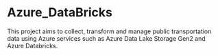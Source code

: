 # Azure_DataBricks
This project aims to collect, transform and manage public transportation data using Azure services such as Azure Data Lake Storage Gen2 and Azure Databricks.
